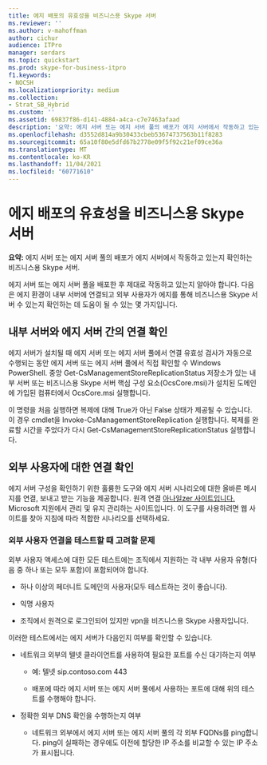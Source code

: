 ```yaml
---
title: 에지 배포의 유효성을 비즈니스용 Skype 서버
ms.reviewer: ''
ms.author: v-mahoffman
author: cichur
audience: ITPro
manager: serdars
ms.topic: quickstart
ms.prod: skype-for-business-itpro
f1.keywords:
- NOCSH
ms.localizationpriority: medium
ms.collection:
- Strat_SB_Hybrid
ms.custom: ''
ms.assetid: 69837f86-d141-4884-a4ca-c7e7463afaad
description: '요약: 에지 서버 또는 에지 서버 풀의 배포가 에지 서버에서 작동하고 있는지 확인하는 비즈니스용 Skype 서버.'
ms.openlocfilehash: d3552d814a9b30433cbeb53674737563b11f8283
ms.sourcegitcommit: 65a10f80e5dfd67b2778e09f5f92c21ef09ce36a
ms.translationtype: MT
ms.contentlocale: ko-KR
ms.lasthandoff: 11/04/2021
ms.locfileid: "60771610"
---
```

# <a name="validate-your-edge-deployment-in-skype-for-business-server"></a>에지 배포의 유효성을 비즈니스용 Skype 서버
 
**요약:** 에지 서버 또는 에지 서버 풀의 배포가 에지 서버에서 작동하고 있는지 확인하는 비즈니스용 Skype 서버.
  
에지 서버 또는 에지 서버 풀을 배포한 후 제대로 작동하고 있는지 알아야 합니다. 다음은 에지 환경이 내부 서버에 연결되고 외부 사용자가 에지를 통해 비즈니스용 Skype 서버 수 있는지 확인하는 데 도움이 될 수 있는 몇 가지입니다.
  
## <a name="verify-connectivity-between-your-internal-servers-and-your-edge-servers"></a>내부 서버와 에지 서버 간의 연결 확인

에지 서버가 설치될 때 에지 서버 또는 에지 서버 풀에서 연결 유효성 검사가 자동으로 수행되는 동안 에지 서버 또는 에지 서버 풀에서 직접 확인할 수 Windows PowerShell. 중앙 Get-CsManagementStoreReplicationStatus 저장소가 있는 내부 서버 또는 비즈니스용 Skype 서버 핵심 구성 요소(OcsCore.msi)가 설치된 도메인에 가입된 컴퓨터에서 OcsCore.msi 실행합니다.
  
이 명령을 처음 실행하면 복제에 대해 True가 아닌 False 상태가 제공될 수 있습니다. 이 경우 cmdlet을 Invoke-CsManagementStoreReplication 실행합니다. 복제를 완료할 시간을 주었다가 다시 Get-CsManagementStoreReplicationStatus 실행합니다.
  
## <a name="verify-connectivity-for-your-external-users"></a>외부 사용자에 대한 연결 확인

에지 서버 구성을 확인하기 위한 훌륭한 도구와 에지 서버 시나리오에 대한 올바른 메시지를 연결, 보내고 받는 기능을 제공합니다. 원격 연결 [아나일zer 사이트입니다.](https://testconnectivity.microsoft.com/) Microsoft 지원에서 관리 및 유지 관리하는 사이트입니다. 이 도구를 사용하려면 웹 사이트를 찾아 지침에 따라 적합한 시나리오를 선택하세요.
  
### <a name="things-to-consider-when-testing-external-user-connectivity"></a>외부 사용자 연결을 테스트할 때 고려할 문제

외부 사용자 액세스에 대한 모든 테스트에는 조직에서 지원하는 각 내부 사용자 유형(다음 중 하나 또는 모두 포함)이 포함되어야 합니다.
  
- 하나 이상의 페더니트 도메인의 사용자(모두 테스트하는 것이 좋습니다).
    
- 익명 사용자
    
- 조직에서 원격으로 로그인되어 있지만 vpn을 비즈니스용 Skype 사용자입니다.
    
이러한 테스트에서는 에지 서버가 다음인지 여부를 확인할 수 있습니다.
  
- 네트워크 외부의 텔넷 클라이언트를 사용하여 필요한 포트를 수신 대기하는지 여부
    
  - 예: 텔넷 sip.contoso.com 443
    
  - 배포에 따라 에지 서버 또는 에지 서버 풀에서 사용하는 포트에 대해 위의 테스트를 수행해야 합니다.
    
- 정확한 외부 DNS 확인을 수행하는지 여부
    
  - 네트워크 외부에서 에지 서버 또는 에지 서버 풀의 각 외부 FQDNs를 ping합니다. ping이 실패하는 경우에도 이전에 할당한 IP 주소를 비교할 수 있는 IP 주소가 표시됩니다.
    

